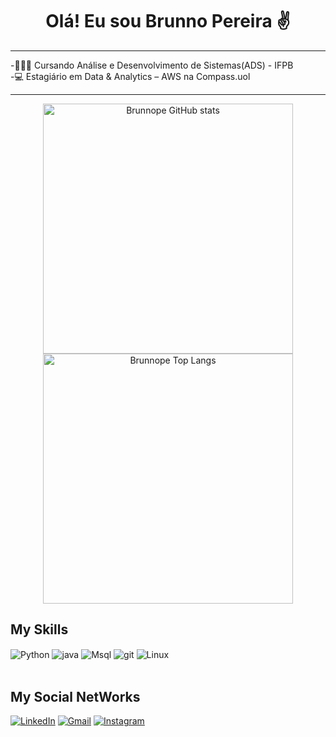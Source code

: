 <div align="center">
  <h1>Olá! Eu sou Brunno Pereira ✌️</h1>
</div>
<hr>
<p>-👨🏻‍💻 Cursando Análise e Desenvolvimento de Sistemas(ADS) - IFPB <br>
-💻 Estagiário em Data & Analytics – AWS na Compass.uol
</p>
<hr>

<div align="center">
  <img src="https://github-readme-stats.vercel.app/api?username=brunnope&show_icons=true&theme=tokyonight" alt="Brunnope GitHub stats" width="400">
  <img src="https://github-readme-stats.vercel.app/api/top-langs/?username=brunnope&theme=tokyonight" alt="Brunnope Top Langs" width="400">
</div>

## My Skills

<div style="display: inline_block">
  <img align="center" alt="Python" src="https://img.shields.io/badge/Python-14354C?style=for-the-badge&logo=python&logoColor=white)" />
  <img align="center" alt="java" src="https://img.shields.io/badge/Java-ED8B00?style=for-the-badge&logo=openjdk&logoColor=white)" />
  <img align="center" alt="Msql" src="https://img.shields.io/badge/MySQL-00000F?style=for-the-badge&logo=mysql&logoColor=white" />
  <img align="center" alt="git" src="https://img.shields.io/badge/GIT-E44C30?style=for-the-badge&logo=git&logoColor=white" />
  <img align="center" alt="Linux" src="https://img.shields.io/badge/Linux-FCC624?style=for-the-badge&logo=linux&logoColor=black" />
</div><br/>

## My Social NetWorks

[![LinkedIn](https://img.shields.io/badge/LinkedIn-0077B5?style=for-the-badge&logo=linkedin&logoColor=white)](https://www.linkedin.com/in/brunno-pereira-9035271a2/)
[![Gmail](https://img.shields.io/badge/Gmail-D14836?style=for-the-badge&logo=gmail&logoColor=white)](cicerobrnn111@gmail.com)
[![Instagram](https://img.shields.io/badge/Instagram-E4405F?style=for-the-badge&logo=instagram&logoColor=white)](https://www.instagram.com/c.brunno.p/)
